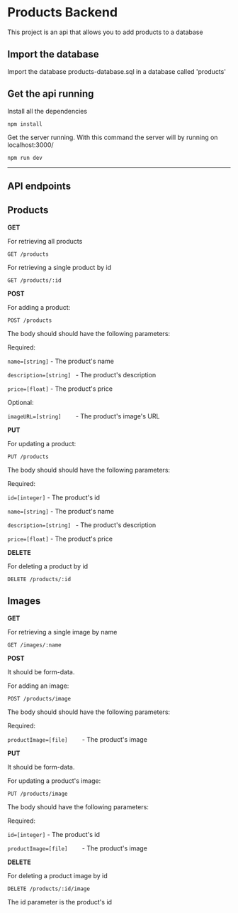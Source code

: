 # Products Backend

This project is an api that allows you to add products to a database

## Import the database

Import the database products-database.sql in a database called 'products'

## Get the api running

Install all the dependencies

```
npm install
```

Get the server running. With this command the server will by running on localhost:3000/

```
npm run dev
```
___

## **API endpoints**

## Products

**GET**

For retrieving all products

```http
GET /products
```

For retrieving a single product by id

```http
GET /products/:id
```

**POST**

For adding a product:

```http
POST /products
```

The body should should have the following parameters:

Required:

`
name=[string]
` - The product's name

`
description=[string] 
` - The product's description

`
price=[float]
` - The product's price

Optional:

`
imageURL=[string]    
` - The product's image's URL

**PUT**

For updating a product:

```http
PUT /products
```

The body should should have the following parameters:

Required:

`
id=[integer]
` - The product's id

`
name=[string]
` - The product's name

`
description=[string] 
` - The product's description

`
price=[float]
` - The product's price


**DELETE**

For deleting a product by id

```http
DELETE /products/:id
```

## Images

**GET**

For retrieving a single image by name

```http
GET /images/:name
```

**POST**

It should be form-data.

For adding an image:

```http
POST /products/image
```

The body should should have the following parameters:

Required:

`
productImage=[file]    
` - The product's image

**PUT**

It should be form-data.

For updating a product's image:

```http
PUT /products/image
```

The body should have the following parameters:

Required:

`
id=[integer]
` - The product's id

`
productImage=[file]    
` - The product's image


**DELETE**

For deleting a product image by id

```http
DELETE /products/:id/image
```

The id parameter is the product's id